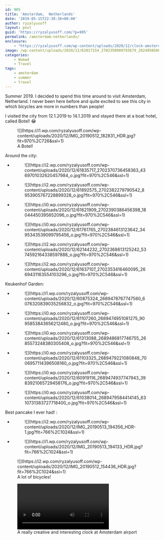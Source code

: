 ```yaml
---
id: 905
title: 'Amsterdam,  Netherlands'
date: '2019-05-15T22:30:36+00:00'
author: ryzalyusoff
layout: post
guid: 'https://ryzalyusoff.com/?p=905'
permalink: /amsterdam-netherlands/
enclosure:
    - "https://ryzalyusoff.com/wp-content/uploads/2020/12/clock-amsterdam-airport.mp4\n6817141\nvideo/mp4\n"
image: /wp-content/uploads/2020/12/62017154_2702350909793679_2924950506138763264_o.jpg
categories:
    - Nomad
    - Travel
tags:
    - amsterdam
    - summer
    - travel
---
```


Summer 2019. I decided to spend this time around to visit Amsterdam, Netherland. I never been here before and quite excited to see this city in which bicycles are more in numbers than people!

I visited the city from 12.1.2019 to 14.1.2019 and stayed there at a boat hotel, called Botel! 😂

<figure class="wp-block-image">![](https://i1.wp.com/ryzalyusoff.com/wp-content/uploads/2020/12/IMG_20190512_182831_HDR.jpg?fit=970%2C726&ssl=1)<figcaption>A Botel!</figcaption></figure>Around the city:

- <figure>![](https://i2.wp.com/ryzalyusoff.com/wp-content/uploads/2020/12/61835717_2702370736458363_4369701032620457984_o.jpg?fit=970%2C546&ssl=1)</figure>
- <figure>![](https://i2.wp.com/ryzalyusoff.com/wp-content/uploads/2020/12/61892575_2702382279790542_8953905767228899328_o.jpg?fit=970%2C546&ssl=1)</figure>
- <figure>![](https://i0.wp.com/ryzalyusoff.com/wp-content/uploads/2020/12/61621909_2702390386456398_18044450395652096_o.jpg?fit=970%2C546&ssl=1)</figure>
- <figure>![](https://i0.wp.com/ryzalyusoff.com/wp-content/uploads/2020/12/61761765_2702384613123642_3495343539099795456_o.jpg?fit=970%2C546&ssl=1)</figure>
- <figure>![](https://i2.wp.com/ryzalyusoff.com/wp-content/uploads/2020/12/62144232_2702368613125242_5374592164338597888_o.jpg?fit=970%2C546&ssl=1)</figure>
- <figure>![](https://i2.wp.com/ryzalyusoff.com/wp-content/uploads/2020/12/61637107_2702353416460095_2669431163554103296_o.jpg?fit=970%2C546&ssl=1)</figure>

Keukenhof Garden:

- <figure>![](https://i1.wp.com/ryzalyusoff.com/wp-content/uploads/2020/12/60875324_2689478767747560_6076320839035256832_o.jpg?fit=970%2C546&ssl=1)</figure>
- <figure>![](https://i0.wp.com/ryzalyusoff.com/wp-content/uploads/2020/12/61107260_2689474951081275_9095853843656212480_o.jpg?fit=970%2C546&ssl=1)</figure>
- <figure>![](https://i0.wp.com/ryzalyusoff.com/wp-content/uploads/2020/12/61313088_2689486817746755_2685573248380305408_o.jpg?fit=970%2C546&ssl=1)</figure>
- <figure>![](https://i0.wp.com/ryzalyusoff.com/wp-content/uploads/2020/12/61103325_2689479221080848_7006957114396508160_o.jpg?fit=970%2C546&ssl=1)</figure>
- <figure>![](https://i0.wp.com/ryzalyusoff.com/wp-content/uploads/2020/12/60919116_2689474937747943_3983921065729458176_o.jpg?fit=970%2C546&ssl=1)</figure>
- <figure>![](https://i0.wp.com/ryzalyusoff.com/wp-content/uploads/2020/12/61038014_2689479584414145_6310731383727718400_o.jpg?fit=970%2C546&ssl=1)</figure>

Best pancake I ever had! :

- <figure>![](https://i2.wp.com/ryzalyusoff.com/wp-content/uploads/2020/12/IMG_20190513_194356_HDR-1.jpg?fit=766%2C1024&ssl=1)</figure>
- <figure>![](https://i1.wp.com/ryzalyusoff.com/wp-content/uploads/2020/12/IMG_20190513_194133_HDR.jpg?fit=766%2C1024&ssl=1)</figure>

<figure class="wp-block-image">![](https://i2.wp.com/ryzalyusoff.com/wp-content/uploads/2020/12/IMG_20190512_154436_HDR.jpg?fit=766%2C1024&ssl=1)<figcaption>A lot of bicycles!</figcaption></figure><figure class="wp-block-video"><video controls="" src="https://ryzalyusoff.com/wp-content/uploads/2020/12/clock-amsterdam-airport.mp4"></video><figcaption>A really creative and interesting clock at Amsterdam airport</figcaption></figure>